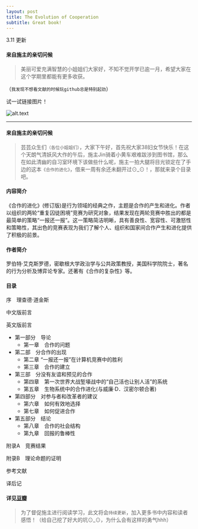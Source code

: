 ```yaml
---
layout: post
title: The Evolution of Cooperation
subtitle: Great book!
---
```


3.11 更新
#### 来自施主的亲切问候
>美丽可爱充满智慧的小姐姐们大家好，不知不觉开学已逾一月，希望大家在这个学期里都能有更多收获。

（`我发现不想看文献的时候玩github总是特别起劲`）

试一试链接图片！

![alt.text](https://img3.doubanio.com/view/photo/photo/public/p2406313915.jpg)



---
#### 来自施主的亲切问候 

>芸芸众生们`（各位小姐姐们）`，大家下午好，首先祝大家38妇女节快乐！在这个天朗气清妖风大作的午后，施主Jin骑着小黄车艰难跋涉到图书馆，那么在如此清幽的自习室环境下该做些什么呢，施主一拍大腿将目光锁定在了手边的这本`《合作的进化》`，借来一周有余还未翻开过⊙_⊙！，那就来录个目录吧。



#### 内容简介

《合作的进化》(修订版)是行为领域的经典之作，主题是合作的产生和进化。作者以组织的两轮“重复囚徒困境”竞赛为研究对象，结果发现在两轮竞赛中胜出的都是最简单的策略“一报还一报”。这一策略简洁明晰，具有善良性、宽容性、可激怒性和策略性，其出色的竞赛表现为我们了解个人、组织和国家间合作产生和进化提供了积极的前景。

#### 作者简介

罗伯特·艾克斯罗德，密歇根大学政治学与公共政策教授，美国科学院院士，著名的行为分析及博弈论专家。还著有《合作的复杂性》等。

#### 目录

序　理查德·道金斯

中文版前言

英文版前言

* 第一部分　导论
    * 第一章　合作的问题
* 第二部　分合作的出现
    * 第二章 “一报还一报”在计算机竞赛中的胜利
    * 第三章　合作的建立
* 第三部　分没有友谊和预见的合作
    * 第四章　第一次世界大战堑壕战中的“自己活也让别人活”的系统
    * 第五章　生物系统中的合作进化(与威廉·D．汉密尔顿合著)
* 第四部分　对参与者和改革者的建议
    * 第六章　如何有效地选择
    * 第七章　如何促进合作
* 第五部分　结论
    * 第八章　合作的社会结构
    * 第九章　回报的鲁棒性

附录A　竞赛结果

附录B　理论命题的证明

参考文献

译后记

#### 详见[豆瓣](https://book.douban.com/subject/2259198/)

>为了督促施主进行阅读学习，此文将会`持续更新`，加入更多书中内容和读者感悟！（给自己挖了好大的坑⊙_⊙，为什么会有这样的勇气hhh）



